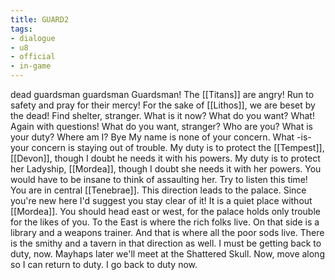 ```yaml
---
title: GUARD2
tags:
- dialogue
- u8
- official
- in-game
---
```


dead guardsman 
guardsman 
Guardsman! 
The [[Titans]] are angry! Run to safety and pray for their mercy! 
For the sake of [[Lithos]], we are beset by the dead! Find shelter, stranger. 
What is it now? 
What do you want? 
What! Again with questions! 
What do you want, stranger? 
Who are you? 
What is your duty? 
Where am I? 
Bye 
My name is none of your concern. What -is- your concern is staying out of trouble. 
My duty is to protect the [[Tempest]], [[Devon]], though I doubt he needs it with his powers. 
My duty is to protect her Ladyship, [[Mordea]], though I doubt she needs it with her powers. You would have to be insane to think of assaulting her. 
Try to listen this time! 
You are in central [[Tenebrae]]. 
This direction leads to the palace. 
Since you're new here I'd suggest you stay clear of it! 
It is a quiet place without [[Mordea]]. 
You should head east or west, for the palace holds only trouble for the likes of you. 
To the East is where the rich folks live. 
On that side is a library and a weapons trainer. 
And that is where all the poor sods live. 
There is the smithy and a tavern in that direction as well. 
I must be getting back to duty, now. Mayhaps later we'll meet at the Shattered Skull. 
Now, move along so I can return to duty. 
I go back to duty now. 